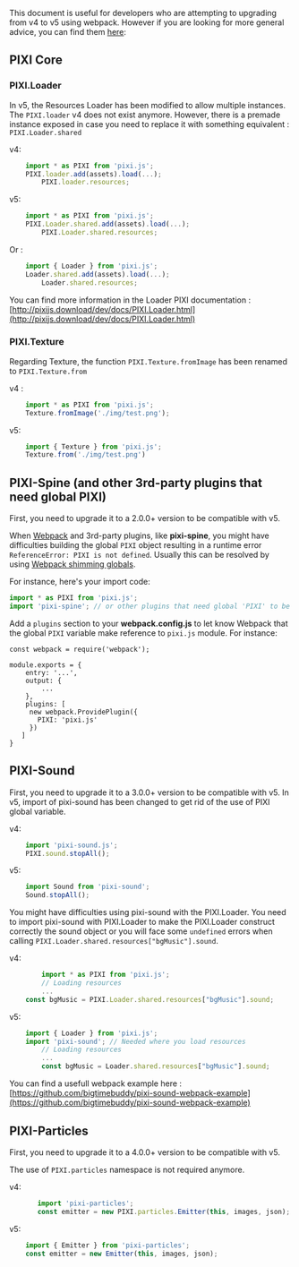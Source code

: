 This document is useful for developers who are attempting to upgrading from v4 to v5 using webpack. 
However if you are looking for more general advice, you can find them [here](https://github.com/pixijs/pixi.js/wiki/v5-Migration-Guide): 

## PIXI Core

### PIXI.Loader

In v5, the Resources Loader has been modified to allow multiple instances. The `PIXI.loader` v4 does not exist anymore. However, there is a premade instance exposed in case you need to replace it with something equivalent : 
`PIXI.Loader.shared`

v4: 
```js
	import * as PIXI from 'pixi.js';
	PIXI.loader.add(assets).load(...);
        PIXI.loader.resources;
```	
v5:
```js
	import * as PIXI from 'pixi.js';
	PIXI.Loader.shared.add(assets).load(...);
        PIXI.Loader.shared.resources;
```
Or :  
```js
	import { Loader } from 'pixi.js';
	Loader.shared.add(assets).load(...);
        Loader.shared.resources;
```	

You can find more information in the Loader PIXI documentation : [http://pixijs.download/dev/docs/PIXI.Loader.html](http://pixijs.download/dev/docs/PIXI.Loader.html)

### PIXI.Texture

Regarding Texture, the function `PIXI.Texture.fromImage` has been renamed to `PIXI.Texture.from`

v4 : 
```js
	import * as PIXI from 'pixi.js';
	Texture.fromImage('./img/test.png');
```	
v5:
```js
	import { Texture } from 'pixi.js';
	Texture.from('./img/test.png')
```

## PIXI-Spine (and other 3rd-party plugins that need global PIXI)

First, you need to upgrade it to a 2.0.0+ version to be compatible with v5.

When [Webpack](https://webpack.js.org/) and 3rd-party plugins, like **pixi-spine**, you might have difficulties building the global `PIXI` object resulting in a runtime error `ReferenceError: PIXI is not defined`. Usually this can be resolved by using [Webpack shimming globals](https://webpack.js.org/guides/shimming/#shimming-globals).

For instance, here's your import code:
 
```js
import * as PIXI from 'pixi.js';
import 'pixi-spine'; // or other plugins that need global 'PIXI' to be defined first
```

Add a `plugins` section to your **webpack.config.js** to let know Webpack that the global `PIXI` variable make reference to `pixi.js` module. For instance:

```
const webpack = require('webpack');

module.exports = {
    entry: '...',
    output: {
        ...
    },
    plugins: [
     new webpack.ProvidePlugin({
       PIXI: 'pixi.js'
     })
   ]
}
```

## PIXI-Sound

First, you need to upgrade it to a 3.0.0+ version to be compatible with v5.
In v5, import of pixi-sound has been changed to get rid of the use of PIXI global variable.

v4: 
```js
	import 'pixi-sound.js';
	PIXI.sound.stopAll();
```
v5:
```js
	import Sound from 'pixi-sound';
	Sound.stopAll();
```

You might have difficulties using pixi-sound with the PIXI.Loader. You need to import pixi-sound with PIXI.Loader to make the PIXI.Loader construct correctly the sound object or you will face some `undefined` errors when calling `PIXI.Loader.shared.resources["bgMusic"].sound`.

v4: 
```js
        import * as PIXI from 'pixi.js';
        // Loading resources
        ...
	const bgMusic = PIXI.Loader.shared.resources["bgMusic"].sound;
```
v5:
```js
	import { Loader } from 'pixi.js';
	import 'pixi-sound'; // Needed where you load resources
        // Loading resources
        ...
        const bgMusic = Loader.shared.resources["bgMusic"].sound;
```

You can find a usefull webpack example here : [https://github.com/bigtimebuddy/pixi-sound-webpack-example](https://github.com/bigtimebuddy/pixi-sound-webpack-example)

## PIXI-Particles

First, you need to upgrade it to a 4.0.0+ version to be compatible with v5.

The use of `PIXI.particles` namespace is not required anymore.

v4: 
```js
       import 'pixi-particles';	
       const emitter = new PIXI.particles.Emitter(this, images, json);
```
v5:
```js
	import { Emitter } from 'pixi-particles';
	const emitter = new Emitter(this, images, json);
```